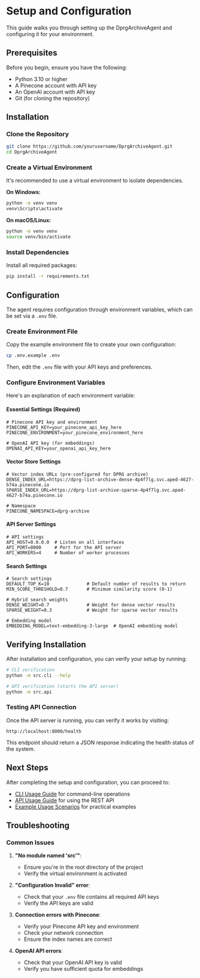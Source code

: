 # Setup and Configuration

This guide walks you through setting up the DprgArchiveAgent and configuring it for your environment.

## Prerequisites

Before you begin, ensure you have the following:

- Python 3.10 or higher
- A Pinecone account with API key
- An OpenAI account with API key
- Git (for cloning the repository)

## Installation

### Clone the Repository

```bash
git clone https://github.com/yourusername/DprgArchiveAgent.git
cd DprgArchiveAgent
```

### Create a Virtual Environment

It's recommended to use a virtual environment to isolate dependencies.

**On Windows:**
```bash
python -m venv venv
venv\Scripts\activate
```

**On macOS/Linux:**
```bash
python -m venv venv
source venv/bin/activate
```

### Install Dependencies

Install all required packages:

```bash
pip install -r requirements.txt
```

## Configuration

The agent requires configuration through environment variables, which can be set via a `.env` file.

### Create Environment File

Copy the example environment file to create your own configuration:

```bash
cp .env.example .env
```

Then, edit the `.env` file with your API keys and preferences.

### Configure Environment Variables

Here's an explanation of each environment variable:

#### Essential Settings (Required)

```
# Pinecone API key and environment
PINECONE_API_KEY=your_pinecone_api_key_here
PINECONE_ENVIRONMENT=your_pinecone_environment_here

# OpenAI API key (for embeddings)
OPENAI_API_KEY=your_openai_api_key_here
```

#### Vector Store Settings

```
# Vector index URLs (pre-configured for DPRG archive)
DENSE_INDEX_URL=https://dprg-list-archive-dense-4p4f7lg.svc.aped-4627-b74a.pinecone.io
SPARSE_INDEX_URL=https://dprg-list-archive-sparse-4p4f7lg.svc.aped-4627-b74a.pinecone.io

# Namespace
PINECONE_NAMESPACE=dprg-archive
```

#### API Server Settings

```
# API settings
API_HOST=0.0.0.0  # Listen on all interfaces
API_PORT=8000     # Port for the API server
API_WORKERS=4     # Number of worker processes
```

#### Search Settings

```
# Search settings
DEFAULT_TOP_K=10              # Default number of results to return
MIN_SCORE_THRESHOLD=0.7       # Minimum similarity score (0-1)

# Hybrid search weights
DENSE_WEIGHT=0.7              # Weight for dense vector results
SPARSE_WEIGHT=0.3             # Weight for sparse vector results

# Embedding model
EMBEDDING_MODEL=text-embedding-3-large  # OpenAI embedding model
```

## Verifying Installation

After installation and configuration, you can verify your setup by running:

```bash
# CLI verification
python -m src.cli --help

# API verification (starts the API server)
python -m src.api
```

### Testing API Connection

Once the API server is running, you can verify it works by visiting:
```
http://localhost:8000/health
```

This endpoint should return a JSON response indicating the health status of the system.

## Next Steps

After completing the setup and configuration, you can proceed to:

- [CLI Usage Guide](cli_usage.md) for command-line operations
- [API Usage Guide](api_usage.md) for using the REST API
- [Example Usage Scenarios](examples.md) for practical examples

## Troubleshooting

### Common Issues

1. **"No module named 'src'"**:
   - Ensure you're in the root directory of the project
   - Verify the virtual environment is activated

2. **"Configuration Invalid" error**:
   - Check that your `.env` file contains all required API keys
   - Verify the API keys are valid

3. **Connection errors with Pinecone**:
   - Verify your Pinecone API key and environment 
   - Check your network connection
   - Ensure the index names are correct

4. **OpenAI API errors**:
   - Check that your OpenAI API key is valid
   - Verify you have sufficient quota for embeddings 